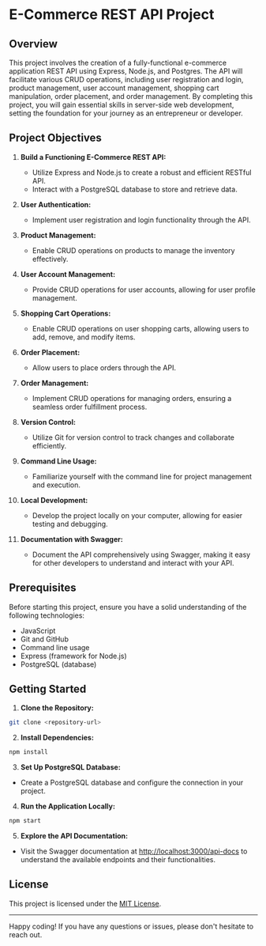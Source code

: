 # E-Commerce REST API Project

## Overview

This project involves the creation of a fully-functional e-commerce application REST API using Express, Node.js, and Postgres. The API will facilitate various CRUD operations, including user registration and login, product management, user account management, shopping cart manipulation, order placement, and order management. By completing this project, you will gain essential skills in server-side web development, setting the foundation for your journey as an entrepreneur or developer.

## Project Objectives

1. **Build a Functioning E-Commerce REST API:**
   - Utilize Express and Node.js to create a robust and efficient RESTful API.
   - Interact with a PostgreSQL database to store and retrieve data.

2. **User Authentication:**
   - Implement user registration and login functionality through the API.

3. **Product Management:**
   - Enable CRUD operations on products to manage the inventory effectively.

4. **User Account Management:**
   - Provide CRUD operations for user accounts, allowing for user profile management.

5. **Shopping Cart Operations:**
   - Enable CRUD operations on user shopping carts, allowing users to add, remove, and modify items.

6. **Order Placement:**
   - Allow users to place orders through the API.

7. **Order Management:**
   - Implement CRUD operations for managing orders, ensuring a seamless order fulfillment process.

8. **Version Control:**
   - Utilize Git for version control to track changes and collaborate efficiently.

9. **Command Line Usage:**
   - Familiarize yourself with the command line for project management and execution.

10. **Local Development:**
    - Develop the project locally on your computer, allowing for easier testing and debugging.

11. **Documentation with Swagger:**
    - Document the API comprehensively using Swagger, making it easy for other developers to understand and interact with your API.

## Prerequisites

Before starting this project, ensure you have a solid understanding of the following technologies:

- JavaScript
- Git and GitHub
- Command line usage
- Express (framework for Node.js)
- PostgreSQL (database)

## Getting Started

1. **Clone the Repository:**

````bash
git clone <repository-url>
````

2. **Install Dependencies:**

````bash
npm install
````

3. **Set Up PostgreSQL Database:**

- Create a PostgreSQL database and configure the connection in your project.

4. **Run the Application Locally:**

````bash
npm start
````

5. **Explore the API Documentation:**

- Visit the Swagger documentation at [http://localhost:3000/api-docs](http://localhost:3000/api-docs) to understand the available endpoints and their functionalities.

## License

This project is licensed under the [MIT License](LICENSE).

---

Happy coding! If you have any questions or issues, please don't hesitate to reach out.
